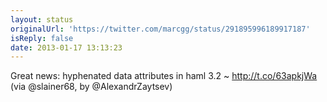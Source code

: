 ```yaml
---
layout: status
originalUrl: 'https://twitter.com/marcgg/status/291895996189917187'
isReply: false
date: 2013-01-17 13:13:23
---
```


Great news: hyphenated data attributes in haml 3.2 ~ http://t.co/63apkjWa (via @slainer68, by @AlexandrZaytsev)
